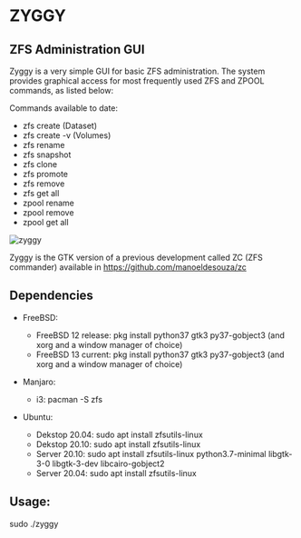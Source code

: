 # ZYGGY
## ZFS Administration GUI


Zyggy is a very simple GUI for basic ZFS administration.
The system provides graphical access for most frequently 
used ZFS and ZPOOL commands, as listed below:

Commands available to date:
 - zfs create (Dataset)
 - zfs create -v (Volumes)
 - zfs rename
 - zfs snapshot
 - zfs clone
 - zfs promote
 - zfs remove
 - zfs get all
 - zpool rename
 - zpool remove
 - zpool get all


![zyggy](https://github.com/manoeldesouza/zyggy/blob/master/screenshot/zyggy.png)


Zyggy is the GTK version of a previous development called 
ZC (ZFS commander) available in
https://github.com/manoeldesouza/zc


## Dependencies

 - FreeBSD: 
    - FreeBSD 12 release: pkg install python37 gtk3 py37-gobject3 (and xorg and a window manager of choice)
    - FreeBSD 13 current: pkg install python37 gtk3 py37-gobject3 (and xorg and a window manager of choice)
  
 - Manjaro: 
   - i3: pacman -S zfs
   
 - Ubuntu:
   - Dekstop 20.04: sudo apt install zfsutils-linux
   - Dekstop 20.10: sudo apt install zfsutils-linux
   - Server 20.10: sudo apt install zfsutils-linux python3.7-minimal libgtk-3-0 libgtk-3-dev libcairo-gobject2
   - Server 20.04: sudo apt install zfsutils-linux


## Usage:

 sudo ./zyggy
